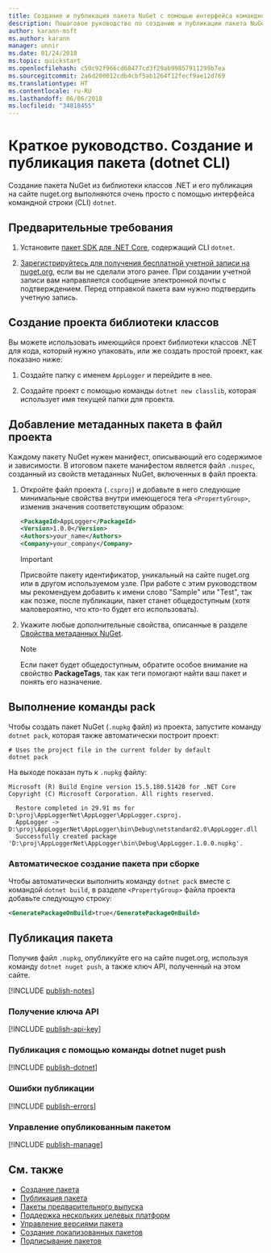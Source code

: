 ```yaml
---
title: Создание и публикация пакета NuGet с помощью интерфейса командной строки dotnet
description: Пошаговое руководство по созданию и публикации пакета NuGet с помощью .NET Core CLI — dotnet.
author: karann-msft
ms.author: karann
manager: unnir
ms.date: 01/24/2018
ms.topic: quickstart
ms.openlocfilehash: c50c92f966cd68477cd3f29ab99857911299b7ea
ms.sourcegitcommit: 2a6d200012cdb4cbf5ab1264f12fecf9ae12d769
ms.translationtype: HT
ms.contentlocale: ru-RU
ms.lasthandoff: 06/06/2018
ms.locfileid: "34818455"
---
```

# <a name="quickstart-create-and-publish-a-package-dotnet-cli"></a>Краткое руководство. Создание и публикация пакета (dotnet CLI)

Создание пакета NuGet из библиотеки классов .NET и его публикация на сайте nuget.org выполняются очень просто с помощью интерфейса командной строки (CLI) `dotnet`.

## <a name="prerequisites"></a>Предварительные требования

1. Установите [пакет SDK для .NET Core](https://www.microsoft.com/net/download/), содержащий CLI `dotnet`.

1. [Зарегистрируйтесь для получения бесплатной учетной записи на nuget.org](https://www.nuget.org/users/account/LogOn?returnUrl=%2F), если вы не сделали этого ранее. При создании учетной записи вам направляется сообщение электронной почты с подтверждением. Перед отправкой пакета вам нужно подтвердить учетную запись.

## <a name="create-a-class-library-project"></a>Создание проекта библиотеки классов

Вы можете использовать имеющийся проект библиотеки классов .NET для кода, который нужно упаковать, или же создать простой проект, как показано ниже:

1. Создайте папку с именем `AppLogger` и перейдите в нее.

1. Создайте проект с помощью команды `dotnet new classlib`, которая использует имя текущей папки для проекта.

## <a name="add-package-metadata-to-the-project-file"></a>Добавление метаданных пакета в файл проекта

Каждому пакету NuGet нужен манифест, описывающий его содержимое и зависимости. В итоговом пакете манифестом является файл `.nuspec`, созданный из свойств метаданных NuGet, включенных в файл проекта.

1. Откройте файл проекта (`.csproj`) и добавьте в него следующие минимальные свойства внутри имеющегося тега `<PropertyGroup>`, изменив значения соответствующим образом:

    ```xml
    <PackageId>AppLogger</PackageId>
    <Version>1.0.0</Version>
    <Authors>your_name</Authors>
    <Company>your_company</Company>
    ```

    > [!Important]
    > Присвойте пакету идентификатор, уникальный на сайте nuget.org или в другом используемом узле. При работе с этим руководством мы рекомендуем добавить к имени слово "Sample" или "Test", так как позже, после публикации, пакет станет общедоступным (хотя маловероятно, что кто-то будет его использовать).

1. Укажите любые дополнительные свойства, описанные в разделе [Свойства метаданных NuGet](/dotnet/core/tools/csproj#nuget-metadata-properties).

    > [!Note]
    > Если пакет будет общедоступным, обратите особое внимание на свойство **PackageTags**, так как теги помогают найти ваш пакет и понять его назначение.

## <a name="run-the-pack-command"></a>Выполнение команды pack

Чтобы создать пакет NuGet (`.nupkg` файл) из проекта, запустите команду `dotnet pack`, которая также автоматически построит проект:

```cli
# Uses the project file in the current folder by default
dotnet pack
```

На выходе показан путь к `.nupkg` файлу:

```output
Microsoft (R) Build Engine version 15.5.180.51428 for .NET Core
Copyright (C) Microsoft Corporation. All rights reserved.

  Restore completed in 29.91 ms for D:\proj\AppLoggerNet\AppLogger\AppLogger.csproj.
  AppLogger -> D:\proj\AppLoggerNet\AppLogger\bin\Debug\netstandard2.0\AppLogger.dll
  Successfully created package 'D:\proj\AppLoggerNet\AppLogger\bin\Debug\AppLogger.1.0.0.nupkg'.
```

### <a name="automatically-generate-package-on-build"></a>Автоматическое создание пакета при сборке

Чтобы автоматически выполнить команду `dotnet pack` вместе с командой `dotnet build`, в разделе `<PropertyGroup>` файла проекта добавьте следующую строку:

```xml
<GeneratePackageOnBuild>true</GeneratePackageOnBuild>
```

## <a name="publish-the-package"></a>Публикация пакета

Получив файл `.nupkg`, опубликуйте его на сайте nuget.org, используя команду `dotnet nuget push`, а также ключ API, полученный на этом сайте.

[!INCLUDE [publish-notes](includes/publish-notes.md)]

### <a name="acquire-your-api-key"></a>Получение ключа API

[!INCLUDE [publish-api-key](includes/publish-api-key.md)]

### <a name="publish-with-dotnet-nuget-push"></a>Публикация с помощью команды dotnet nuget push

[!INCLUDE [publish-dotnet](includes/publish-dotnet.md)]

### <a name="publish-errors"></a>Ошибки публикации

[!INCLUDE [publish-errors](includes/publish-errors.md)]

### <a name="manage-the-published-package"></a>Управление опубликованным пакетом

[!INCLUDE [publish-manage](includes/publish-manage.md)]

## <a name="related-topics"></a>См. также

- [Создание пакета](../create-packages/creating-a-package.md)
- [Публикация пакета](../create-packages/publish-a-package.md)
- [Пакеты предварительного выпуска](../create-packages/Prerelease-Packages.md)
- [Поддержка нескольких целевых платформ](../create-packages/supporting-multiple-target-frameworks.md)
- [Управление версиями пакета](../reference/package-versioning.md)
- [Создание локализованных пакетов](../create-packages/creating-localized-packages.md)
- [Подписывание пакетов](../create-packages/Sign-a-package.md)
